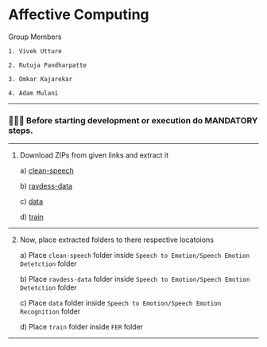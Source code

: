 # Affective Computing

Group Members

    1. Vivek Utture

    2. Rutuja Pandharpatte

    3. Omkar Kajarekar

    4. Adam Mulani

---

### 📌📌📌 Before starting development or execution do MANDATORY steps.

---

   1. Download ZIPs from given links and extract it
   
        a) [clean-speech](https://tinyurl.com/clean-speech)
   
        b) [ravdess-data](https://tinyurl.com/ravdess-data)
   
        c) [data](https://tinyurl.com/speech-data)
        
        d) [train](https://tinyurl.com/46v7wfus)
   
   ---
   
   2. Now, place extracted folders to there respective locatoions
   
        a) Place ```clean-speech``` folder inside ```Speech to Emotion/Speech Emotion Detetction``` folder
        
        b) Place ```ravdess-data``` folder inside ```Speech to Emotion/Speech Emotion Detetction``` folder
        
        c) Place ```data``` folder inside ```Speech to Emotion/Speech Emotion Recognition``` folder
        
        d) Place ```train``` folder inside ```FER``` folder 
        
   ---
   
   
